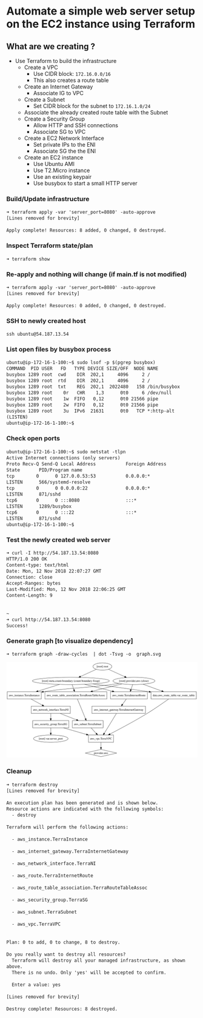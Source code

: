 # Automate a simple web server setup on the EC2 instance using Terraform

## What are we creating ?

- Use Terraform to build the infrastructure
  - Create a VPC
    - Use CIDR block: `172.16.0.0/16`
    - This also creates a route table
  - Create an Internet Gateway
    - Associate IG to VPC
  - Create a Subnet
    - Set CIDR block for the subnet to `172.16.1.0/24`
  - Associate the already created route table with the Subnet
  - Create a Security Group
    - Allow HTTP and SSH connections
    - Associate SG to VPC
  - Create a EC2 Network Interface
    - Set private IPs to the ENI
    - Associate SG the the ENI
  - Create an EC2 instance
    - Use Ubuntu AMI
    - Use T2.Micro instance
    - Use an existing keypair
    - Use busybox to start a small HTTP server

### Build/Update infrastructure

```
➜ terraform apply -var 'server_port=8080' -auto-approve
[Lines removed for brevity]

Apply complete! Resources: 8 added, 0 changed, 0 destroyed.
```

### Inspect Terraform state/plan

```
➜ terraform show
```

### Re-apply and nothing will change (if main.tf is not modified)

```
➜ terraform apply -var 'server_port=8080' -auto-approve
[Lines removed for brevity]

Apply complete! Resources: 0 added, 0 changed, 0 destroyed.
```

### SSH to newly created host

```
ssh ubuntu@54.187.13.54
```

### List open files by busybox process

```
ubuntu@ip-172-16-1-100:~$ sudo lsof -p $(pgrep busybox)
COMMAND  PID USER   FD   TYPE DEVICE SIZE/OFF  NODE NAME
busybox 1289 root  cwd    DIR  202,1     4096     2 /
busybox 1289 root  rtd    DIR  202,1     4096     2 /
busybox 1289 root  txt    REG  202,1  2022480   158 /bin/busybox
busybox 1289 root    0r   CHR    1,3      0t0     6 /dev/null
busybox 1289 root    1w  FIFO   0,12      0t0 21566 pipe
busybox 1289 root    2w  FIFO   0,12      0t0 21566 pipe
busybox 1289 root    3u  IPv6  21631      0t0   TCP *:http-alt (LISTEN)
ubuntu@ip-172-16-1-100:~$
```

### Check open ports

```
ubuntu@ip-172-16-1-100:~$ sudo netstat -tlpn
Active Internet connections (only servers)
Proto Recv-Q Send-Q Local Address           Foreign Address         State       PID/Program name
tcp        0      0 127.0.0.53:53           0.0.0.0:*               LISTEN      566/systemd-resolve
tcp        0      0 0.0.0.0:22              0.0.0.0:*               LISTEN      871/sshd
tcp6       0      0 :::8080                 :::*                    LISTEN      1289/busybox
tcp6       0      0 :::22                   :::*                    LISTEN      871/sshd
ubuntu@ip-172-16-1-100:~$
```

### Test the newly created web server

```
➜ curl -I http://54.187.13.54:8080
HTTP/1.0 200 OK
Content-type: text/html
Date: Mon, 12 Nov 2018 22:07:27 GMT
Connection: close
Accept-Ranges: bytes
Last-Modified: Mon, 12 Nov 2018 22:06:25 GMT
Content-Length: 9


~
➜ curl http://54.187.13.54:8080
Success!
```

### Generate graph [to visualize dependency]

```
➜ terraform graph -draw-cycles  | dot -Tsvg -o  graph.svg
```

![Graph](graph.svg)

### Cleanup

```
➜ terraform destroy
[Lines removed for brevity]

An execution plan has been generated and is shown below.
Resource actions are indicated with the following symbols:
  - destroy

Terraform will perform the following actions:

  - aws_instance.TerraInstance

  - aws_internet_gateway.TerraInternetGateway

  - aws_network_interface.TerraNI

  - aws_route.TerraInternetRoute

  - aws_route_table_association.TerraRouteTableAssoc

  - aws_security_group.TerraSG

  - aws_subnet.TerraSubnet

  - aws_vpc.TerraVPC


Plan: 0 to add, 0 to change, 8 to destroy.

Do you really want to destroy all resources?
  Terraform will destroy all your managed infrastructure, as shown above.
  There is no undo. Only 'yes' will be accepted to confirm.

  Enter a value: yes

[Lines removed for brevity]

Destroy complete! Resources: 8 destroyed.
```

